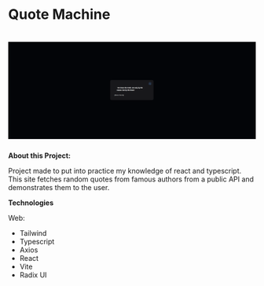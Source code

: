 # Quote Machine

<h1 align="center"> <img src="public/img.png"></h1>


**About this Project:**

Project made to put into practice my knowledge of react and typescript. This site fetches random quotes from famous authors from a public API and demonstrates them to the user.

**Technologies**

Web:  
- Tailwind
- Typescript
- Axios
- React
- Vite
- Radix UI